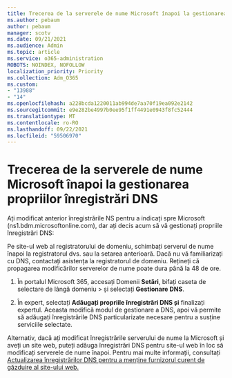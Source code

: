 ```yaml
---
title: Trecerea de la serverele de nume Microsoft înapoi la gestionarea propriilor înregistrări DNS
ms.author: pebaum
author: pebaum
manager: scotv
ms.date: 09/21/2021
ms.audience: Admin
ms.topic: article
ms.service: o365-administration
ROBOTS: NOINDEX, NOFOLLOW
localization_priority: Priority
ms.collection: Adm_O365
ms.custom:
- "13988"
- "14"
ms.openlocfilehash: a228bcda1220011ab994de7aa70f19ea092e2142
ms.sourcegitcommit: e9e282be4997b0ee95f1ff4491e0943f8fc52444
ms.translationtype: MT
ms.contentlocale: ro-RO
ms.lasthandoff: 09/22/2021
ms.locfileid: "59506970"
---
```

# <a name="changing-from-microsoft-nameservers-back-to-managing-your-own-dns-records"></a>Trecerea de la serverele de nume Microsoft înapoi la gestionarea propriilor înregistrări DNS

Ați modificat anterior înregistrările NS pentru a indicați spre Microsoft (ns1.bdm.microsoftonline.com), dar ați decis acum să vă gestionați propriile înregistrări DNS:

Pe site-ul web al registratorului de domeniu, schimbați serverul de nume înapoi la registratorul dvs. sau la setarea anterioară. Dacă nu vă familiarizați cu DNS, contactați asistența la registratorul de domeniu. Rețineți că propagarea modificărilor serverelor de nume poate dura până la 48 de ore. 

1. În portalul Microsoft 365, accesați Domenii **Setări**, bifați caseta de selectare de lângă domeniu  >  [](https://admin.microsoft.com/Adminportal/Home#/Domains)și selectați **Gestionare DNS**. 

2. În expert, selectați **Adăugați propriile înregistrări DNS și** finalizați expertul. Aceasta modifică modul de gestionare a DNS, apoi vă permite să adăugați înregistrările DNS particularizate necesare pentru a susține serviciile selectate.

Alternativ, dacă ați modificat înregistrările serverului de nume la Microsoft și aveți un site web, puteți adăuga înregistrări DNS pentru site-ul web în loc să modificați serverele de nume înapoi. Pentru mai multe informații, consultați [Actualizarea înregistrărilor DNS pentru a menține furnizorul curent de găzduire al site-ului web.](https://docs.microsoft.com/microsoft-365/admin/dns/update-dns-records-to-retain-current-hosting-provider)


